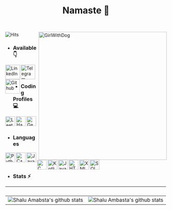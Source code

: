 <h1 align="center">Namaste 🙏</h1>

<br>

![Hits](https://hits.seeyoufarm.com/api/count/incr/badge.svg?url=https://github.com/ambasta-shalu/&title=Profile%20Views)
<img align="right" alt="GirlWithDog" width="400" src="https://cdn.dribbble.com/users/380199/screenshots/17207806/media/019cdf0277844384c2c5cba292d82b4b.gif"/>


- <h3 align="left">Available 👇</h3>
<p align="left">
<a href="https://www.linkedin.com/in/ambasta-shalu/">
    <img align="left" alt="LinkedIn" width="45px" src="https://img.icons8.com/clouds/500/000000/linkedin.png"/>
</a>
<a href="https://t.me/ambasta_shalu">
    <img align="left" alt="Telegram" width="45px" src="https://img.icons8.com/clouds/500/000000/telegram-app.png"/>
</a>
<a href="https://github.com/ambasta-shalu">
    <img align="left" alt="Github" width="45px" src="https://img.icons8.com/clouds/500/000000/github.png"/>
</a>
</p>


<br>
<br>


- <h3 align="left">Coding Profiles 💻</h3>
<p align="left">
<a href="https://leetcode.com/a-shalu/">
    <img align="left" alt="LeetCode" width="30px" src="https://img.icons8.com/external-tal-revivo-shadow-tal-revivo/96/000000/external-level-up-your-coding-skills-and-quickly-land-a-job-logo-shadow-tal-revivo.png"/>
</a>
<a href="https://www.hackerrank.com/a_shalu">
    <img align="left" alt="HackerRank" width="30px" src="https://img.icons8.com/external-tal-revivo-filled-tal-revivo/96/000000/external-hackerrank-is-a-technology-company-that-focuses-on-competitive-programming-logo-filled-tal-revivo.png"/>
</a>
<a href="https://auth.geeksforgeeks.org/user/ambasta_shalu">
<img align="left" alt="GeeksforGeeks" width="30px" src="https://img.icons8.com/color/480/null/GeeksforGeeks.png"/>
</a>
</p>


<br><br>


- <h3 align="left">Languages</h3>
<p align="left">

<img align="left" alt="Python" width="30px" src="https://img.icons8.com/external-flaticons-lineal-color-flat-icons/64/000000/external-python-mobile-app-development-flaticons-lineal-color-flat-icons.png"/>
<img align="left" alt="C++" width="30px" src="https://img.icons8.com/external-others-iconmarket/64/000000/external-cpp-file-types-others-iconmarket-2.png"/>
<img align="left" alt="Java" width="30px" src="https://img.icons8.com/nolan/512/java-coffee-cup-logo.png"/>
<img align="left" alt="C" width="30px" src="https://img.icons8.com/color/96/000000/c-cute.png"/>
<img align="left" alt="Kotlin" width="30px" src="https://img.icons8.com/color/480/000000/kotlin.png"/>
<img align="left" alt="JavaScript" width="30px" src="https://img.icons8.com/external-flaticons-lineal-color-flat-icons/64/000000/external-javascript-mobile-app-development-flaticons-lineal-color-flat-icons.png"/>
<img align="left" alt="HTML/CSS" width="30px" src="https://img.icons8.com/external-flaticons-lineal-color-flat-icons/64/000000/external-html-web-development-flaticons-lineal-color-flat-icons.png"/>
<img align="left" alt="XML" width="30px" src="https://img.icons8.com/dusk/64/000000/xml-file.png"/>
<img align="left" alt="SQL" width="30px" src="https://img.icons8.com/external-flaticons-lineal-color-flat-icons/64/000000/external-sql-web-hosting-flaticons-lineal-color-flat-icons.png"/>
</p>

<br><br>


- <h3 align="left">Stats ⚡</h3>

‏‏‎ ‎| ‏‏‎ ‎
 --- | ---
![Shalu Amabsta's github stats](https://github-readme-stats.vercel.app/api?username=ambasta-shalu&show_icons=true&theme=radical&include_all_commits=true) | ![Shalu Ambasta's github stats](https://github-readme-stats.vercel.app/api/top-langs/?username=ambasta-shalu&theme=radical&layout=compact)



<!---
ambasta-shalu/ambasta-shalu is a ✨ special ✨ repository because its `README.md` (this file) appears on your GitHub profile.
You can click the Preview link to take a look at your changes.
--->
